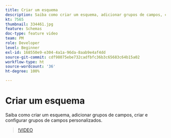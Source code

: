 ```yaml
---
title: Criar um esquema
description: Saiba como criar um esquema, adicionar grupos de campos, criar e configurar grupos de campos personalizados.
kt: 7565
thumbnail: 334461.jpg
feature: Schemas
doc-type: feature video
team: PM
role: Developer
level: Beginner
exl-id: 168550e9-e304-4a1a-96da-8aab9e4af4dd
source-git-commit: cdf98075ebe732cadfbfc36b3c65683c64b15a02
workflow-type: ht
source-wordcount: '36'
ht-degree: 100%

---
```


# Criar um esquema

Saiba como criar um esquema, adicionar grupos de campos, criar e configurar grupos de campos personalizados.

>[!VIDEO](https://video.tv.adobe.com/v/334461?quality=12)
